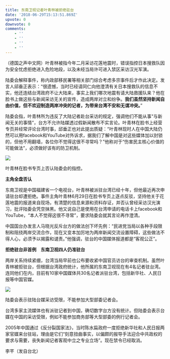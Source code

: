```yaml
---
title: 东南卫视记者叶青林被拒绝驻台
date: '2018-06-29T15:13:51.869Z'
upvote: 0
downvote: 0
comments:
    - ''
    - ''
    - ''
    - ''
---
```


（德国之声中文网）叶青林被指今年二月采访花莲地震时，错误指控日本搜救队因为安全忧虑拒绝进入危险地段，以及未经当局许可进入禁区采访汉光军演。

陆委会解释事件，称内政部移民署等相关部门综合考虑多宗事件后才作此决定。发言人邱垂正表示：“很遗憾，当时已经请同仁向他澄清有关日本搜救队的信息不实，他还连结台湾政府不让大陆来，事实上我们哪次地震有请大陆救援队来？他在脸书上做这些与新闻采访无关的宣传，造成两岸对立和纷争。**我们虽然坚持新闻自由价值，但不欢迎制造两岸冲突的记者，为带来台湾不安和无谓冲突。**”

陆委会指，叶青林所为违反了大陆记者赴台采访的规定，强调他们不能从事“与新闻无关的事情”，台方不允许陆媒透过假新闻散布不实言论。叶青林在脸书上经营专页并经常评论台湾时事，邱垂正也对此提出质疑：“叶青林现时人在中国大陆仍然可以用facebook和YouTube对外诉求，据我们了解中国是对这些媒体加以封锁的，但他不用翻墙，各位你不觉得这很不寻常吗？”他称对于“伤害民主核心价值的可能做法”，必须做好该有的防卫机制。

  

![](https://pincimg.com/posts/102869/e09a39b3cdeb732be5e922452060a92e.jpg)  

[](#)

叶青林在脸书专页上否认陆委会的指控。

**主角全盘否认**

东南卫视是中国福建省一个电视台，叶青林被派驻台湾已经十年，但他最近再次申请驻台却遭拒绝。事件主角叶青林6月29日在脸书专页上逐点反驳，坚持他关于花莲地震的报道来自现场，有清楚的信息来源和资料存证，并否认曾经采访汉光演习，批评陆委会凭空抹黑。他又说自己是使用在台湾申请的电话卡上facebook和YouTube，“本人不觉得这很不寻常”，要求陆委会就其言论再作澄清。

中国国台办发言人马晓光反斥台方的做法创下坏先例：“民进党当局以各种手段限制和阻挠两岸交流合作，现在又变本加厉地为两岸新闻交流设置障碍，这些做法不得人心，必须予以揭露和谴责。”他强调，驻台的中国媒体报道都是“客观公正”。

**拒绝驻台非首例　东南卫视四人仍准驻台**

两岸关系持续紧绷，台湾当局早前也公布要收紧中国官员访台的审查机制。虽然叶青林被拒驻台，但根据台湾政府统计，他所属的东南卫视现在有4名记者驻台湾。连同他们在内，目前有10家中国媒体共30名记者派驻台湾，包括新华社、人民日报等中国官媒。

  

![](https://pincimg.com/posts/102869/a50086330dc3755577e3a9bbc2c03d84.jpg)  

[](#)

陆委会表示驻陆台媒采访受限，不能参加大型部委记者会。

台湾多家主流媒体也有派驻记者到中国，确切数字台方没有统计。但陆委会表示台媒在中国的采访受限，例如不能参加商务部等大型部委的例行记者会。

2005年中国通过《反分裂国家法》，当时陈水扁政府一度拒绝新华社和人民日报两家官媒来台驻站，理由是它们“刻意扭曲事实，以偏颇的报导手法迎合中共政权的要求与需要，丧失新闻记者客观中立之专业立场”。现在禁令已经取消。

李芊（发自台北）
